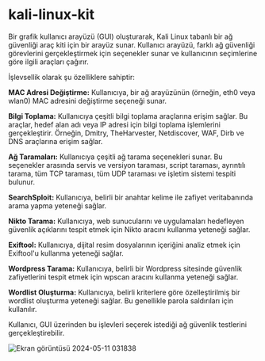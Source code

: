 # kali-linux-kit
Bir grafik kullanıcı arayüzü (GUI) oluşturarak, Kali Linux tabanlı bir ağ güvenliği araç kiti için bir arayüz sunar. Kullanıcı arayüzü, farklı ağ güvenliği görevlerini gerçekleştirmek için seçenekler sunar ve kullanıcının seçimlerine göre ilgili araçları çağırır.

İşlevsellik olarak şu özelliklere sahiptir:

**MAC Adresi Değiştirme:**  Kullanıcıya, bir ağ arayüzünün (örneğin, eth0 veya wlan0) MAC adresini değiştirme seçeneği sunar.

**Bilgi Toplama:** Kullanıcıya çeşitli bilgi toplama araçlarına erişim sağlar. Bu araçlar, hedef alan adı veya IP adresi için bilgi toplama işlemlerini gerçekleştirir. Örneğin, Dmitry, TheHarvester, Netdiscover, WAF, Dirb ve DNS araçlarına erişim sağlar.

**Ağ Taramaları:** Kullanıcıya çeşitli ağ tarama seçenekleri sunar. Bu seçenekler arasında servis ve versiyon taraması, script taraması, ayrıntılı tarama, tüm TCP taraması, tüm UDP taraması ve işletim sistemi tespiti bulunur.

**SearchSploit:** Kullanıcıya, belirli bir anahtar kelime ile zafiyet veritabanında arama yapma yeteneği sağlar.

**Nikto Tarama:** Kullanıcıya, web sunucularını ve uygulamaları hedefleyen güvenlik açıklarını tespit etmek için Nikto aracını kullanma yeteneği sağlar.

**Exiftool:** Kullanıcıya, dijital resim dosyalarının içeriğini analiz etmek için Exiftool'u kullanma yeteneği sağlar.

**Wordpress Tarama:** Kullanıcıya, belirli bir Wordpress sitesinde güvenlik zafiyetlerini tespit etmek için wpscan aracını kullanma yeteneği sağlar.

**Wordlist Oluşturma:** Kullanıcıya, belirli kriterlere göre özelleştirilmiş bir wordlist oluşturma yeteneği sağlar. Bu genellikle parola saldırıları için kullanılır.

Kullanıcı, GUI üzerinden bu işlevleri seçerek istediği ağ güvenlik testlerini gerçekleştirebilir.


![Ekran görüntüsü 2024-05-11 031838](https://github.com/oznursm/kali-linux-kit/assets/106736591/31df917d-c353-4aa7-997b-b54610002ab6)




